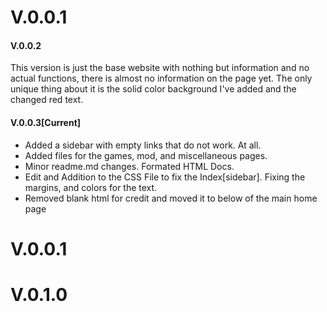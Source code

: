 # V.0.0.1
#### V.0.0.2
This version is just the base website with nothing but information and no actual functions, there is almost no information on the page yet. The only unique thing about it is the solid color background I've added and the changed red text.

#### V.0.0.3[Current]
* Added a sidebar with empty links that do not work. At all.
* Added files for the games, mod, and miscellaneous pages.
* Minor readme.md changes. Formated HTML Docs. 
* Edit and Addition to the CSS File to fix the Index[sidebar]. Fixing the margins, and colors for the text.
* Removed blank html for credit and moved it to below of the main home page



# V.0.0.1


# V.0.1.0
